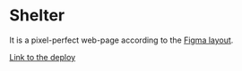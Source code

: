 # Shelter

It is a pixel-perfect web-page according to the [Figma layout](https://www.figma.com/file/9dy8VsmusiBnyQoM7y1uO8/shelter-dom-(Copy)?type=design&t=KlLLM4KXFlEoUwVJ-0).

[Link to the deploy](https://saachko.github.io/shelter/)
